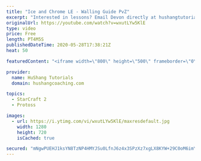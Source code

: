 ```yaml
---
title: "Ice and Chrome LE - Walling Guide PvZ"
excerpt: "Interested in lessons? Email Devon directly at hushangtutorials@outlook.com ------------------------------------------------------------------------------------------------------- Want to support HuShang Tutorials directly? Patreon is a website where you can contribute a monthly donation that will help"
originalUrl: https://youtube.com/watch?v=wxutLYw5KlE
type: video
price: Free
length: PT4M5S
publishedDateTime: 2020-05-28T17:38:21Z
heat: 50

featuredContent: "<iframe width=\"800\" height=\"500\" frameborder=\"0\" src=\"https://www.youtube.com/embed/wxutLYw5KlE\" allow=\"accelerometer; autoplay; encrypted-media; gyroscope; picture-in-picture\" allowfullscreen></iframe>"

provider:
  name: HuShang Tutorials
  domain: hushangcoaching.com

topics:
  - StarCraft 2
  - Protoss

images:
  - url: https://i.ytimg.com/vi/wxutLYw5KlE/maxresdefault.jpg
    width: 1280
    height: 720
    isCached: true

secured: "mNgwPUEHJ1ksYN8TzNP4HMYJSu0LfnJ6z4x3SPzXz7xgLX8KYW+29C0oM6imYxv8ICt+LJyjCDdnK4Ep9K/3L5uiQN7jHdXAsOVL2nIBWgkwopld1xqkEyIjtKWbt9b/zTOpVAQ77ZT9DE9Rvm08EoX8ki+JhJNagaMZk5EmcdwzGJbypYnkgBp9zSveTAzA517mcYQEQ1tKDLJv1Rx2dJ5ZmYhBfE5XDnWkoen6n6ecWpDciD6aeraq3NIK+c/td/fpSYghRCFiiazZrwjmALysdWbA/b8B7Zmkg1JztLWVWWEoB5J5WdfwRhV21ChLewy9XawAE7I/+qxnDCGFR/oTsMshiwd79JtrBIGC28I5JyEnFHP834vXoi/Rv2Lz2XrguqkxEg1xWg4IU3OPo6YxmLfOjT8IpeU4sqa4dLk=;pz9WE/MFwK2c70jEI4EBew=="
---
```


